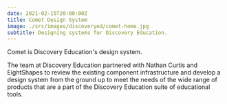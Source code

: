 ```yaml
---
date: 2021-02-15T20:00:00Z
title: Comet Design System
image: ./src/images/discoveryed/comet-home.jpg
subtitle: Designing systems for Discovery Education.
---
```


Comet is Discovery Education's design system.

The team at Discovery Education partnered with Nathan Curtis and EightShapes to review the existing component infrastructure and develop a design system from the ground up to meet the needs of the wide range of products that are a part of the Discovery Education suite of educational tools.